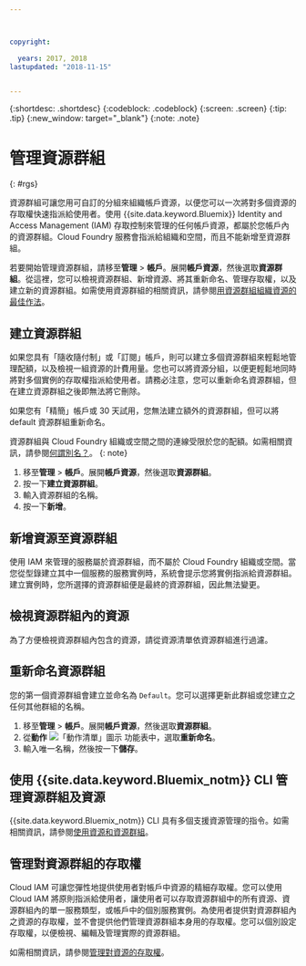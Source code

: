 ```yaml
---



copyright:

  years: 2017, 2018
lastupdated: "2018-11-15"


---
```


{:shortdesc: .shortdesc}
{:codeblock: .codeblock}
{:screen: .screen}
{:tip: .tip}
{:new_window: target="_blank"}
{:note: .note}

# 管理資源群組
{: #rgs}

資源群組可讓您用可自訂的分組來組織帳戶資源，以便您可以一次將對多個資源的存取權快速指派給使用者。使用 {{site.data.keyword.Bluemix}} Identity and Access Management (IAM) 存取控制來管理的任何帳戶資源，都屬於您帳戶內的資源群組。Cloud Foundry 服務會指派給組織和空間，而且不能新增至資源群組。

若要開始管理資源群組，請移至**管理** &gt; **帳戶**。展開**帳戶資源**，然後選取**資源群組**。從這裡，您可以檢視資源群組、新增資源、將其重新命名、管理存取權，以及建立新的資源群組。如需使用資源群組的相關資訊，請參閱[用資源群組組織資源的最佳作法](/docs/resources/bestpractice_rgs.html#bp_resourcegroups)。


## 建立資源群組

如果您具有「隨收隨付制」或「訂閱」帳戶，則可以建立多個資源群組來輕鬆地管理配額，以及檢視一組資源的計費用量。您也可以將資源分組，以便更輕鬆地同時將對多個實例的存取權指派給使用者。請務必注意，您可以重新命名資源群組，但在建立資源群組之後即無法將它刪除。

如果您有「精簡」帳戶或 30 天試用，您無法建立額外的資源群組，但可以將 default 資源群組重新命名。

資源群組與 Cloud Foundry 組織或空間之間的連線受限於您的配額。如需相關資訊，請參閱[何謂別名？](/docs/resources/connecting_apps.html#what_is_alias)。
{: note}

1. 移至**管理** &gt; **帳戶**。展開**帳戶資源**，然後選取**資源群組**。 
2. 按一下**建立資源群組**。
3. 輸入資源群組的名稱。
4. 按一下**新增**。

## 新增資源至資源群組

使用 IAM 來管理的服務屬於資源群組，而不屬於 Cloud Foundry 組織或空間。當您從型錄建立其中一個服務的服務實例時，系統會提示您將實例指派給資源群組。建立實例時，您所選擇的資源群組便是最終的資源群組，因此無法變更。

## 檢視資源群組內的資源

為了方便檢視資源群組內包含的資源，請從資源清單依資源群組進行過濾。

## 重新命名資源群組

您的第一個資源群組會建立並命名為 `Default`。您可以選擇更新此群組或您建立之任何其他群組的名稱。

1. 移至**管理** &gt; **帳戶**。展開**帳戶資源**，然後選取**資源群組**。 
2. 從**動作** ![「動作清單」圖示](../icons/action-menu-icon.svg) 功能表中，選取**重新命名**。
3. 輸入唯一名稱，然後按一下**儲存**。

## 使用 {{site.data.keyword.Bluemix_notm}} CLI 管理資源群組及資源

{{site.data.keyword.Bluemix_notm}} CLI 具有多個支援資源管理的指令。如需相關資訊，請參閱[使用資源和資源群組](/docs/cli/reference/ibmcloud/cli_resource_group.html#ibmcloud_commands_resource)。

## 管理對資源群組的存取權

Cloud IAM 可讓您彈性地提供使用者對帳戶中資源的精細存取權。您可以使用 Cloud IAM 將原則指派給使用者，讓使用者可以存取資源群組中的所有資源、資源群組內的單一服務類型，或帳戶中的個別服務實例。為使用者提供對資源群組內之資源的存取權，並不會提供他們管理資源群組本身用的存取權。您可以個別設定存取權，以便檢視、編輯及管理實際的資源群組。

如需相關資訊，請參閱[管理對資源的存取權](/docs/iam/mngiam.html#iammanidaccser)。
